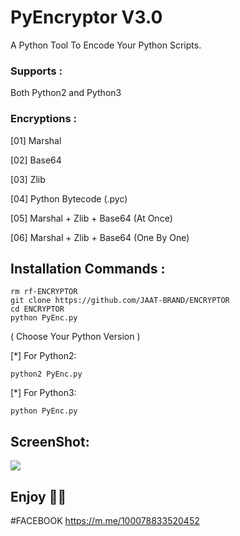 # PyEncryptor V3.0
A Python Tool To Encode Your Python Scripts.

### Supports :
Both Python2 and Python3

### Encryptions :
[01] Marshal

[02] Base64

[03] Zlib

[04] Python Bytecode (.pyc)

[05] Marshal + Zlib + Base64 (At Once)

[06] Marshal + Zlib + Base64 (One By One)

## Installation Commands :
``` shell script
rm rf-ENCRYPTOR
git clone https://github.com/JAAT-BRAND/ENCRYPTOR
cd ENCRYPTOR
python PyEnc.py
```
( Choose Your Python Version )

[*] For Python2:
``` shell script
python2 PyEnc.py
```
[*] For Python3:
``` shell script
python PyEnc.py
```
## ScreenShot:
<img src="[https://i.ibb.co/M5SnLx1M/Screenshot-20250131-193622-Termux.jpg)">

## Enjoy 💞💞

#FACEBOOK https://m.me/100078833520452
